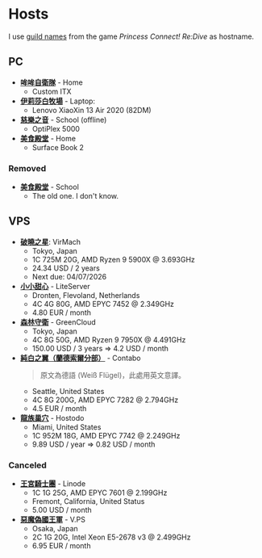 # Hosts

I use [guild names](https://princess-connect.fandom.com/wiki/Guilds) from the game *Princess Connect! Re:Dive* as hostname.

## PC

- **[哞哞自衛隊](./caon/default.nix)** - Home
  - Custom ITX
- **[伊莉莎白牧場](./elizabeth/default.nix)** - Laptop:
  - Lenovo XiaoXin 13 Air 2020 (82DM)
- **[慈樂之音](./carmina/default.nix)** - School (offline)
  - OptiPlex 5000
- **[美食殿堂](./gourmet/default.nix)** - Home
  - Surface Book 2

### Removed

- **[美食殿堂](./gourmet/default.nix)** - School
  - The old one. I don't know.

## VPS

- **[破曉之星](./twinkle-wish/default.nix)**: VirMach
  - Tokyo, Japan
  - 1C 725M 20G, AMD Ryzen 9 5900X @ 3.693GHz
  - 24.34 USD / 2 years
  - Next due: 04/07/2026
- **[小小甜心](./little-lyrical/default.nix)** - LiteServer
  - Dronten, Flevoland, Netherlands
  - 4C 4G 80G, AMD EPYC 7452 @ 2.349GHz
  - 4.80 EUR / month
- **[森林守衛](./forester/default.nix)** - GreenCloud
  - Tokyo, Japan
  - 4C 8G 50G, AMD Ryzen 9 7950X @ 4.491GHz
  - 150.00 USD / 3 years => 4.2 USD / month
- **[純白之翼（蘭德索爾分部）](./white-wings/default.nix)** - Contabo
  > 原文為德語 (Weiß Flügel)，此處用英文意譯。
  - Seattle, United States
  - 4C 8G 200G, AMD EPYC 7282 @ 2.794GHz
  - 4.5 EUR / month
- **[龍族巢穴](./dragons-nest/default.nix)** - Hostodo
  - Miami, United States
  - 1C 952M 18G, AMD EPYC 7742 @ 2.249GHz
  - 9.89 USD / year => 0.82 USD / month

### Canceled

- **[王宮騎士團](./nightmare/default.nix)** - Linode
  - 1C 1G 25G, AMD EPYC 7601 @ 2.199GHz
  - Fremont, California, United Status
  - 5.00 USD / month
- **[惡魔偽國王軍](./diabolos/default.nix)** - V.PS
  - Osaka, Japan
  - 2C 1G 20G, Intel Xeon E5-2678 v3 @ 2.499GHz
  - 6.95 EUR / month
